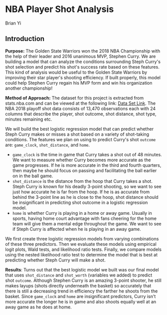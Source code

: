 # NBA Player Shot Analysis

Brian Yi

## Introduction

**Purpose:** The Golden State Warriors won the 2018 NBA Championship with the help of their leader and 2016 unanimous MVP, Stephen Curry. We are building a model that can analyze the conditions surrounding Steph Curry's shot selection and predict his shot's success rate based on these features. This kind of analysis would be useful to the Golden State Warriors by improving their star player's shooting efficiency. If built properly, this model could help Stephen Curry regain his MVP form and win his organization another championship!

**Method of Approach:** The dataset for this project is extracted from stats.nba.com and can be viewed at the following link: [Data Set Link](https://www.kaggle.com/boonpalipatana/nba-playoff-shots-2018). The NBA 2018 playoff shot data consists of 13,470 observations each with 24 columns that describe the player, shot outcome, shot distance, shot type, minutes remaining etc.

We will build the best logistic regression model that can predict whether Steph Curry makes or misses a shot based on a variety of shot-taking conditions. The features we plan on using to predict Curry's shot `outcome` are: `game_clock`, `shot_distance`, and `home`.

-   `game_clock` is the time in game that Curry takes a shot out of 48 minutes. We want to measure whether Curry becomes more accurate as the game progresses. If he is more accurate in the third and fourth quarters, then maybe he should focus on passing and facilitating the ball earlier on in the ball game.
-   `shot_distance` is the distance from the hoop that Curry takes a shot. Steph Curry is known for his deadly 3-point shooting, so we want to see just how accurate he is far from the hoop. If he is as accurate from behind the 3-point line as he is close to the hoop, shot distance should be insignificant in predicting shot outcome in a logistic regression model.
-   `home` is whether Curry is playing in a home or away game. Usually in sports, having home court advantage with fans cheering for the home team will give them a mental edge throughout the game. We want to see if Steph Curry is affected when he is playing in an away game.

We first create three logistic regression models from varying combinations of these three predictors. Then we evaluate these models using empirical logit plots, Wald tests, and likelihood ratio tests. Finally, we compare models using the nested likelihood ratio test to determine the model that is best at predicting whether Steph Curry will make a shot.

**Results**: Turns out that the best logistic model we built was our final model that uses `shot_distance` and `shot_worth` (variables we added) to predict shot `outcome`. Although Stephen Curry is an amazing 3-point shooter, he still makes layups (shots directly underneath the basket) so accurately that there is still a decreasing trend in efficiency the farther he shoots from the basket. Since `game_clock` and `home` are insignificant predictors, Curry isn't more accurate the longer he is in game and also shoots equally well at an away game as he does at home.
